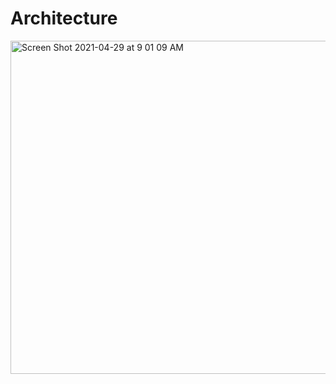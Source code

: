 # Architecture

<img width="533" alt="Screen Shot 2021-04-29 at 9 01 09 AM" src="https://user-images.githubusercontent.com/38381688/116554668-76cd7000-a8c9-11eb-83bd-20b8660a9fb6.png">
